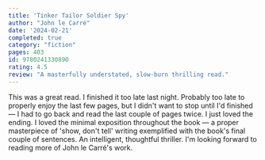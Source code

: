 ```yaml
---
title: 'Tinker Tailor Soldier Spy'
author: "John le Carré"
date: '2024-02-21'
completed: true
category: "fiction"
pages: 403
id: 9780241330890
rating: 4.5
review: "A masterfully understated, slow-burn thrilling read."
---
```


This was a great read. I finished it too late last night. Probably too late to properly enjoy the last few pages, but I didn't want to stop until I'd finished — I had to go back and read the last couple of pages twice. I just loved the ending. I loved the minimal exposition throughout the book — a proper masterpiece of 'show, don't tell' writing exemplified with the book's final couple of sentences. An intelligent, thoughtful thriller. I'm looking forward to reading more of John le Carré's work.
